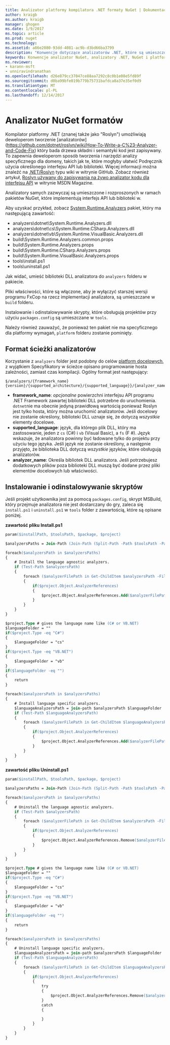 ```yaml
---
title: Analizator platformy kompilatora .NET formaty NuGet | Dokumentacja firmy Microsoft
author: kraigb
ms.author: kraigb
manager: ghogen
ms.date: 1/9/2017
ms.topic: article
ms.prod: nuget
ms.technology: 
ms.assetid: a86e2080-93dd-4081-ac9b-d3bd66ba3799
description: "Konwencje dotyczące analizatorów .NET, które są umieszczone i rozpowszechnianej za pomocą pakietów NuGet, które implementują interfejs API lub biblioteki."
keywords: Konwencje analizator NuGet, analizatory .NET, NuGet i platformy kompilatora .NET, NuGet i Roslyn
ms.reviewer:
- karann-msft
- unniravindranathan
ms.openlocfilehash: d26e879cc37047ce88aa7292c8c0b1e08e5fd89f
ms.sourcegitcommit: d0ba99bfe019b779b75731bafdca8a37e35ef0d9
ms.translationtype: MT
ms.contentlocale: pl-PL
ms.lasthandoff: 12/14/2017
---
```

# <a name="analyzer-nuget-formats"></a>Analizator NuGet formatów

Kompilator platformy .NET (znanej także jako "Roslyn") umożliwiają deweloperom tworzenie [analizatorów] (https://github.com/dotnet/roslyn/wiki/How-To-Write-a-C%23-Analyzer-and-Code-Fix) który bada drzewa składni i semantyki kod jest zapisywany. To zapewnia deweloperom sposób tworzenia i narzędzi analizy specyficznego dla domeny, takich jak te, które mogłyby ułatwić Podręcznik użycia określonego interfejsu API lub biblioteki. Więcej informacji można znaleźć na [.NET/Roslyn](https://github.com/dotnet/roslyn/wiki) typu wiki w witrynie GitHub. Zobacz również artykuł, [Roslyn używany do zapisywania na żywo analizator kodu dla interfejsu API](https://msdn.microsoft.com/magazine/dn879356.aspx) w witrynie MSDN Magazine.

Analizatory samych zazwyczaj są umieszczone i rozproszonych w ramach pakietów NuGet, które implementują interfejs API lub biblioteki w.

Aby uzyskać przykład, zobacz [System.Runtime.Analyzers](https://www.nuget.org/packages/System.Runtime.Analyzers) pakiet, który ma następującą zawartość:

- analyzers\dotnet\System.Runtime.Analyzers.dll
- analyzers\dotnet\cs\System.Runtime.CSharp.Analyzers.dll
- analyzers\dotnet\vb\System.Runtime.VisualBasic.Analyzers.dll
- build\System.Runtime.Analyzers.common.props
- build\System.Runtime.Analyzers.props
- build\System.Runtime.CSharp.Analyzers.props
- build\System.Runtime.VisualBasic.Analyzers.props
- tools\install.ps1
- tools\uninstall.ps1

Jak widać, umieść biblioteki DLL analizatora do `analyzers` folderu w pakiecie.

Pliki właściwości, które są włączone, aby je wyłączyć starszej wersji programu FxCop na rzecz implementacji analizatora, są umieszczane w `build` folderu.

Instalowanie i odinstalowywanie skrypty, które obsługują projektów przy użyciu `packages.config` są umieszczane w `tools`.

Należy również zauważyć, że ponieważ ten pakiet nie ma specyficznego dla platformy wymagań, `platform` folderu zostanie pominięty.


## <a name="analyzers-path-format"></a>Format ścieżki analizatorów

Korzystanie z `analyzers` folder jest podobny do celów [platform docelowych](../create-packages/supporting-multiple-target-frameworks.md), z wyjątkiem Specyfikatory w ścieżce opisano programowanie hosta zależności, zamiast czas kompilacji. Ogólny format jest następujący:

    $/analyzers/{framework_name}{version}/{supported_architecture}/{supported_language}}/{analyzer_name}.dll

- **framework_name**: *opcjonalne* powierzchni interfejsu API programu .NET Framework zawartej biblioteki DLL potrzebne do uruchomienia. `dotnet`nie ma obecnie jedyną prawidłową wartością ponieważ Roslyn jest tylko hosta, który można uruchomić analizatorów. Jeśli docelowy nie zostanie określony, biblioteki DLL uznaje się, że dotyczą *wszystkie* elementy docelowe.
- **supported_language**: język, dla którego plik DLL, który ma zastosowanie, jeden z `cs` (C#) i `vb` (Visual Basic), a `fs` (F #). Język wskazuje, że analizatora powinny być ładowane tylko do projektu przy użyciu tego języka. Jeśli język nie zostanie określony, a następnie przyjęto, że biblioteka DLL dotyczą *wszystkie* języków, które obsługują analizatorów.
- **analyzer_name**: Określa bibliotek DLL analizatora. Jeśli potrzebujesz dodatkowych plików poza biblioteki DLL muszą być dodane przez pliki elementów docelowych lub właściwości.


## <a name="install-and-uninstall-scripts"></a>Instalowanie i odinstalowywanie skryptów

Jeśli projekt użytkownika jest za pomocą `packages.config`, skrypt MSBuild, który przejmuje analizatora nie jest dostarczany do gry, zaleca się `install.ps1` i `uninstall.ps1` w `tools` folder z zawartością, które są opisane poniżej.

**zawartość pliku Install.ps1**

```ps
param($installPath, $toolsPath, $package, $project)

$analyzersPaths = Join-Path (Join-Path (Split-Path -Path $toolsPath -Parent) "analyzers" ) * -Resolve

foreach($analyzersPath in $analyzersPaths)
{
    # Install the language agnostic analyzers.
    if (Test-Path $analyzersPath)
    {
        foreach ($analyzerFilePath in Get-ChildItem $analyzersPath -Filter *.dll)
        {
            if($project.Object.AnalyzerReferences)
            {
                $project.Object.AnalyzerReferences.Add($analyzerFilePath.FullName)
            }
        }
    }
}

$project.Type # gives the language name like (C# or VB.NET)
$languageFolder = ""
if($project.Type -eq "C#")
{
    $languageFolder = "cs"
}
if($project.Type -eq "VB.NET")
{
    $languageFolder = "vb"
}
if($languageFolder -eq "")
{
    return
}

foreach($analyzersPath in $analyzersPaths)
{
    # Install language specific analyzers.
    $languageAnalyzersPath = join-path $analyzersPath $languageFolder
    if (Test-Path $languageAnalyzersPath)
    {
        foreach ($analyzerFilePath in Get-ChildItem $languageAnalyzersPath -Filter *.dll)
        {
            if($project.Object.AnalyzerReferences)
            {
                $project.Object.AnalyzerReferences.Add($analyzerFilePath.FullName)
            }
        }
    }
}
```


**zawartość pliku Uninstall.ps1**

```ps
param($installPath, $toolsPath, $package, $project)

$analyzersPaths = Join-Path (Join-Path (Split-Path -Path $toolsPath -Parent) "analyzers" ) * -Resolve

foreach($analyzersPath in $analyzersPaths)
{
    # Uninstall the language agnostic analyzers.
    if (Test-Path $analyzersPath)
    {
        foreach ($analyzerFilePath in Get-ChildItem $analyzersPath -Filter *.dll)
        {
            if($project.Object.AnalyzerReferences)
            {
                $project.Object.AnalyzerReferences.Remove($analyzerFilePath.FullName)
            }
        }
    }
}

$project.Type # gives the language name like (C# or VB.NET)
$languageFolder = ""
if($project.Type -eq "C#")
{
    $languageFolder = "cs"
}
if($project.Type -eq "VB.NET")
{
    $languageFolder = "vb"
}
if($languageFolder -eq "")
{
    return
}

foreach($analyzersPath in $analyzersPaths)
{
    # Uninstall language specific analyzers.
    $languageAnalyzersPath = join-path $analyzersPath $languageFolder
    if (Test-Path $languageAnalyzersPath)
    {
        foreach ($analyzerFilePath in Get-ChildItem $languageAnalyzersPath -Filter *.dll)
        {
            if($project.Object.AnalyzerReferences)
            {
                try
                {
                    $project.Object.AnalyzerReferences.Remove($analyzerFilePath.FullName)
                }
                catch
                {

                }
            }
        }
    }
}
```
